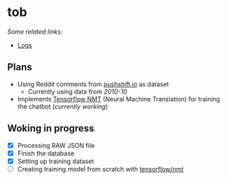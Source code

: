 # tob
_Some related links:_
- [Logs](docs/Logs.md)

## Plans

- Using Reddit comments from [pushshift.io](https://files.pushshift.io/reddit/comments/) as dataset
  - Currently using data from _2010-10_
- Implements [Tensorflow NMT](https://github.com/tensorflow/nmt) (Neural Machine Translation) for training the chatbot (_currently working_)

## Woking in progress

-   [x] Processing RAW JSON file
-   [x] Finish the database
-   [x] Setting up training dataset
-   [ ] Creating training model from scratch with [tensorflow/nmt](https://github.com/tensorflow/nmt)
